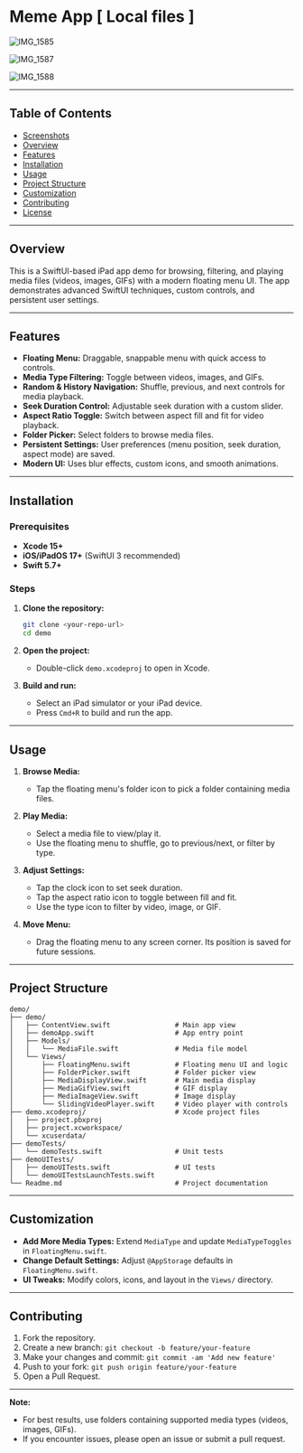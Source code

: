 # Meme App [ Local files ] 

<!--
## Screenshots

_Add screenshots of your app here. For example:_

| Home Screen | Media Player | Floating Menu |
|-------------|-------------|--------------|
| ![Home](screenshots/home.png) | ![Player](screenshots/player.png) | ![Menu](screenshots/menu.png) |
-->

![IMG_1585](https://github.com/user-attachments/assets/906fad56-88bb-43f4-a579-4a3fb8127850)

![IMG_1587](https://github.com/user-attachments/assets/501179aa-f9cc-45f1-a1f0-205216b51889)

![IMG_1588](https://github.com/user-attachments/assets/10270c60-87e2-4ced-bce4-2f03cf9b223b)


---

## Table of Contents

- [Screenshots](#screenshots)
- [Overview](#overview)
- [Features](#features)
- [Installation](#installation)
- [Usage](#usage)
- [Project Structure](#project-structure)
- [Customization](#customization)
- [Contributing](#contributing)
- [License](#license)

---

## Overview

This is a SwiftUI-based iPad app demo for browsing, filtering, and playing media files (videos, images, GIFs) with a modern floating menu UI. The app demonstrates advanced SwiftUI techniques, custom controls, and persistent user settings.

---

## Features

- **Floating Menu:** Draggable, snappable menu with quick access to controls.
- **Media Type Filtering:** Toggle between videos, images, and GIFs.
- **Random & History Navigation:** Shuffle, previous, and next controls for media playback.
- **Seek Duration Control:** Adjustable seek duration with a custom slider.
- **Aspect Ratio Toggle:** Switch between aspect fill and fit for video playback.
- **Folder Picker:** Select folders to browse media files.
- **Persistent Settings:** User preferences (menu position, seek duration, aspect mode) are saved.
- **Modern UI:** Uses blur effects, custom icons, and smooth animations.

---

## Installation

### Prerequisites

- **Xcode 15+**
- **iOS/iPadOS 17+** (SwiftUI 3 recommended)
- **Swift 5.7+**

### Steps

1. **Clone the repository:**

   ```sh
   git clone <your-repo-url>
   cd demo
   ```

2. **Open the project:**

   - Double-click `demo.xcodeproj` to open in Xcode.

3. **Build and run:**
   - Select an iPad simulator or your iPad device.
   - Press `Cmd+R` to build and run the app.

---

## Usage

1. **Browse Media:**

   - Tap the floating menu's folder icon to pick a folder containing media files.

2. **Play Media:**

   - Select a media file to view/play it.
   - Use the floating menu to shuffle, go to previous/next, or filter by type.

3. **Adjust Settings:**

   - Tap the clock icon to set seek duration.
   - Tap the aspect ratio icon to toggle between fill and fit.
   - Use the type icon to filter by video, image, or GIF.

4. **Move Menu:**
   - Drag the floating menu to any screen corner. Its position is saved for future sessions.

---

## Project Structure

```
demo/
├── demo/
│   ├── ContentView.swift                # Main app view
│   ├── demoApp.swift                    # App entry point
│   ├── Models/
│   │   └── MediaFile.swift              # Media file model
│   └── Views/
│       ├── FloatingMenu.swift           # Floating menu UI and logic
│       ├── FolderPicker.swift           # Folder picker view
│       ├── MediaDisplayView.swift       # Main media display
│       ├── MediaGifView.swift           # GIF display
│       ├── MediaImageView.swift         # Image display
│       └── SlidingVideoPlayer.swift     # Video player with controls
├── demo.xcodeproj/                      # Xcode project files
│   ├── project.pbxproj
│   ├── project.xcworkspace/
│   └── xcuserdata/
├── demoTests/
│   └── demoTests.swift                  # Unit tests
├── demoUITests/
│   ├── demoUITests.swift                # UI tests
│   └── demoUITestsLaunchTests.swift
└── Readme.md                            # Project documentation
```

---

## Customization

- **Add More Media Types:** Extend `MediaType` and update `MediaTypeToggles` in `FloatingMenu.swift`.
- **Change Default Settings:** Adjust `@AppStorage` defaults in `FloatingMenu.swift`.
- **UI Tweaks:** Modify colors, icons, and layout in the `Views/` directory.

---

## Contributing

1. Fork the repository.
2. Create a new branch: `git checkout -b feature/your-feature`
3. Make your changes and commit: `git commit -am 'Add new feature'`
4. Push to your fork: `git push origin feature/your-feature`
5. Open a Pull Request.

---

**Note:**

- For best results, use folders containing supported media types (videos, images, GIFs).
- If you encounter issues, please open an issue or submit a pull request.
